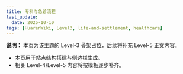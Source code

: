 ```yaml
---
title: 专科与急诊流程
last_update:
  date: 2025-10-10
tags: [HuarenWiki, Level3, life-and-settlement, healthcare]
---
```

**说明：** 本页为该主题的 Level-3 骨架占位，后续将补充 Level-5 正文内容。

- 本页用于站点结构搭建与侧边栏生成。
- 相关 Level-4/Level-5 内容将按模板逐步补齐。
